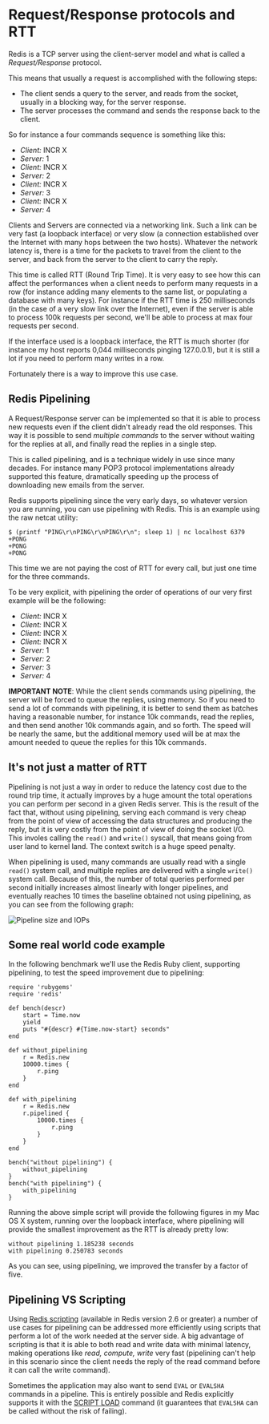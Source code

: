 Request/Response protocols and RTT
===

Redis is a TCP server using the client-server model and what is called a *Request/Response* protocol.

This means that usually a request is accomplished with the following steps:

* The client sends a query to the server, and reads from the socket, usually in a blocking way, for the server response.
* The server processes the command and sends the response back to the client.

So for instance a four commands sequence is something like this:

 * *Client:* INCR X
 * *Server:* 1
 * *Client:* INCR X
 * *Server:* 2
 * *Client:* INCR X
 * *Server:* 3
 * *Client:* INCR X
 * *Server:* 4

Clients and Servers are connected via a networking link. Such a link can be very fast (a loopback interface) or very slow (a connection established over the Internet with many hops between the two hosts). Whatever the network latency is, there is a time for the packets to travel from the client to the server, and back from the server to the client to carry the reply.

This time is called RTT (Round Trip Time). It is very easy to see how this can affect the performances when a client needs to perform many requests in a row (for instance adding many elements to the same list, or populating a database with many keys). For instance if the RTT time is 250 milliseconds (in the case of a very slow link over the Internet), even if the server is able to process 100k requests per second, we'll be able to process at max four requests per second.

If the interface used is a loopback interface, the RTT is much shorter (for instance my host reports 0,044 milliseconds pinging 127.0.0.1), but it is still a lot if you need to perform many writes in a row.

Fortunately there is a way to improve this use case.

Redis Pipelining
---

A Request/Response server can be implemented so that it is able to process new requests even if the client didn't already read the old responses. This way it is possible to send *multiple commands* to the server without waiting for the replies at all, and finally read the replies in a single step.

This is called pipelining, and is a technique widely in use since many decades. For instance many POP3 protocol implementations already supported this feature, dramatically speeding up the process of downloading new emails from the server.

Redis supports pipelining since the very early days, so whatever version you are running, you can use pipelining with Redis. This is an example using the raw netcat utility:

    $ (printf "PING\r\nPING\r\nPING\r\n"; sleep 1) | nc localhost 6379
    +PONG
    +PONG
    +PONG

This time we are not paying the cost of RTT for every call, but just one time for the three commands.

To be very explicit, with pipelining the order of operations of our very first example will be the following:

 * *Client:* INCR X
 * *Client:* INCR X
 * *Client:* INCR X
 * *Client:* INCR X
 * *Server:* 1
 * *Server:* 2
 * *Server:* 3
 * *Server:* 4

**IMPORTANT NOTE**: While the client sends commands using pipelining, the server will be forced to queue the replies, using memory. So if you need to send a lot of commands with pipelining, it is better to send them as batches having a reasonable number, for instance 10k commands, read the replies, and then send another 10k commands again, and so forth. The speed will be nearly the same, but the additional memory used will be at max the amount needed to queue the replies for this 10k commands.

It's not just a matter of RTT
---

Pipelining is not just a way in order to reduce the latency cost due to the
round trip time, it actually improves by a huge amount the total operations
you can perform per second in a given Redis server. This is the result of the
fact that, without using pipelining, serving each command is very cheap from
the point of view of accessing the data structures and producing the reply,
but it is very costly from the point of view of doing the socket I/O. This
involes calling the `read()` and `write()` syscall, that means going from user
land to kernel land. The context switch is a huge speed penalty.

When pipelining is used, many commands are usually read with a single `read()`
system call, and multiple replies are delivered with a single `write()` system
call. Because of this, the number of total queries performed per second
initially increases almost linearly with longer pipelines, and eventually
reaches 10 times the baseline obtained not using pipelining, as you can
see from the following graph:

![Pipeline size and IOPs](http://redis.io/images/redisdoc/pipeline_iops.png)

Some real world code example
---

In the following benchmark we'll use the Redis Ruby client, supporting pipelining, to test the speed improvement due to pipelining:

    require 'rubygems'
    require 'redis'

    def bench(descr)
        start = Time.now
        yield
        puts "#{descr} #{Time.now-start} seconds"
    end

    def without_pipelining
        r = Redis.new
        10000.times {
            r.ping
        }
    end

    def with_pipelining
        r = Redis.new
        r.pipelined {
            10000.times {
                r.ping
            }
        }
    end

    bench("without pipelining") {
        without_pipelining
    }
    bench("with pipelining") {
        with_pipelining
    }

Running the above simple script will provide the following figures in my Mac OS X system, running over the loopback interface, where pipelining will provide the smallest improvement as the RTT is already pretty low:

    without pipelining 1.185238 seconds
    with pipelining 0.250783 seconds

As you can see, using pipelining, we improved the transfer by a factor of five.

Pipelining VS Scripting
---

Using [Redis scripting](/commands/eval) (available in Redis version 2.6 or greater) a number of use cases for pipelining can be addressed more efficiently using scripts that perform a lot of the work needed at the server side. A big advantage of scripting is that it is able to both read and write data with minimal latency, making operations like *read, compute, write* very fast (pipelining can't help in this scenario since the client needs the reply of the read command before it can call the write command).

Sometimes the application may also want to send `EVAL` or `EVALSHA` commands in a pipeline. This is entirely possible and Redis explicitly supports it with the [SCRIPT LOAD](http://redis.io/commands/script-load) command (it guarantees that `EVALSHA` can be called without the risk of failing).
